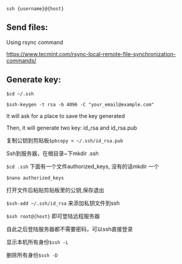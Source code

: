 `ssh {username}@{host}`

## Send files:

Using rsync command

https://www.tecmint.com/rsync-local-remote-file-synchronization-commands/



## Generate key:

`$cd ~/.ssh`

`$ssh-keygen -t rsa -b 4096 -C "your_email@example.com"`

It will ask for a place to save the key generated

Then, it will generate two key: id_rsa and id_rsa.pub

复制公钥到剪贴板`$pbcopy < ~/.ssh/id_rsa.pub`

Ssh到服务器，在根目录~下mkdir .ssh

`$cd .ssh`  下面有一个文件authorized_keys, 没有的话mkdir 一个

`$nano authorized_keys`

打开文件后粘贴剪贴板里的公钥,保存退出

`$ssh-add ~/.ssh/id_rsa` 来添加私钥文件到ssh

`$ssh root@{host}` 即可登陆远程服务器

自此之后登陆服务器都不需要密码，可以ssh直接登录



显示本机所有身份`$ssh -L`

删除所有身份`$ssh -D`